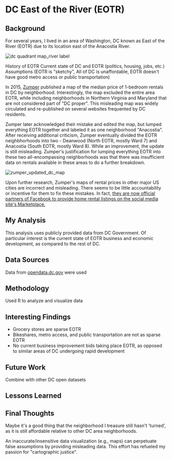 # DC East of the River (EOTR)

## Background
For several years, I lived in an area of Washington, DC known as East of the River (EOTR) due to its location east of the Anacostia River. 

![dc quadrant map_river label](https://user-images.githubusercontent.com/7207786/35028253-1e390cee-fb23-11e7-8b79-bab01125cef5.gif)

History of EOTR
Current state of DC and EOTR (politics, housing, jobs, etc.)
Assumptions (EOTR is "sketchy", All of DC is unaffordable, EOTR doesn't have good metro access or public transportation)

In 2015, [Zumper](https://www.zumper.com/blog/2015/03/d-c-4th-expensive-city-rent-february/) published a map of the median price of 1-bedroom rentals in DC by neighborhood. Interestingly, the map excluded the entire area EOTR, while including neighborhoods in Northern Virginia and Maryland that are not considered part of "DC proper". This misleading map was widely circulated and re-published on several websites frequented by DC residents. 

Zumper later acknowledged their mistake and edited the map, but lumped everything EOTR together and labeled it as one neighborhood "Anacostia". After receiving additional criticism, Zumper eventually divided the EOTR neighbhorhoods into two - Deanwood (North EOTR, mostly Ward 7) and Anacostia (South EOTR, mostly Ward 8). While an improvement, the update is still misleading. Zumper's justification for lumping everything EOTR into these two all-encompassing neighborhoods was that there was insufficient data on rentals available in these areas to do a further breakdown. 

![zumper_updated_dc_map](https://user-images.githubusercontent.com/7207786/35027465-e496c3d6-fb1e-11e7-88a1-83808c0f6d40.png)

Upon further research, Zumper's maps of rental prices in other major US cities are incorrect and misleading. There seems to be little accountability or incentive for them to fix these mistakes. In fact, [they are now official partners of Facebook to provide home rental listings on the social media site's Marketplace.](https://www.zumper.com/blog/2017/11/zumper-facebook-marketplace/) 

## My Analysis
This analysis uses publicly provided data from DC Government. Of particular interest is the current state of EOTR business and economic development, as compared to the rest of DC.

## Data Sources
Data from [opendata.dc.gov](http://opendata.dc.gov) were used

## Methodology
Used R to analyze and visualize data

## Interesting Findings
* Grocery stores are sparse EOTR
* Bikeshares, metro access, and public transportation are not as sparse EOTR
* No current business improvement bids taking place EOTR, as opposed to similar areas of DC undergoing rapid development

## Future Work
Combine with other DC open datasets

## Lessons Learned


## Final Thoughts
Maybe it's a good thing that the neighborhood I treasure still hasn't 'turned', as it is still affordable relative to other DC area neighborhoods.

An inaccurate/insensitive data visualization (e.g., maps) can perpetuate false assumptions by providing misleading data. This effort has refueled my passion for "cartographic justice". 
